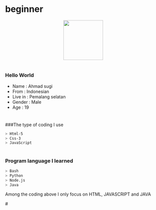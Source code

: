 # beginner

<p align="center">
<img src="https://raw.githubusercontent.com/mhankbarbar/whatsapp-bot/master/media/img/Kaguya.png" width="128" height="128"/>
</p>


#
### Hello World
* Name : Ahmad sugi
* From : Indonesian
* Live in : Pemalang selatan
* Gender : Male
* Age : 19

#
###The type of coding I use
```bash
> Html-5
> Css-3
> JavaScript
```

#
### Program language I learned
```bash
> Bash
> Python
> Node.js
> Java
```
<P>
Among the coding above I only focus on HTML, JAVASCRIPT and JAVA
</P>
#
